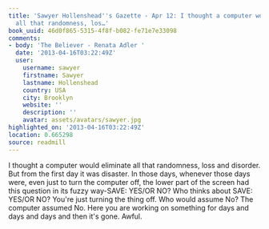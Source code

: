 ```yaml
---
title: 'Sawyer Hollenshead''s Gazette - Apr 12: I thought a computer would eliminate
  all that randomness, los…'
book_uuid: 46d0f865-5315-4f8f-b082-fe71e7e33098
comments:
- body: 'The Believer - Renata Adler '
  date: '2013-04-16T03:22:49Z'
  user:
    username: sawyer
    firstname: Sawyer
    lastname: Hollenshead
    country: USA
    city: Brooklyn
    website: ''
    description: ''
    avatar: assets/avatars/sawyer.jpg
highlighted_on: '2013-04-16T03:22:49Z'
location: 0.665298
source: readmill
---
```


I thought a computer would eliminate all that randomness, loss and disorder. But from the first day it was disaster. In those days, whenever those days were, even just to turn the computer off, the lower part of the screen had this question in its fuzzy way-SAVE: YES/OR NO? Who thinks about SAVE: YES/OR NO? You're just turning the thing off. Who would assume No? The computer assumed No. Here you are working on something for days and days and days and then it's gone. Awful.